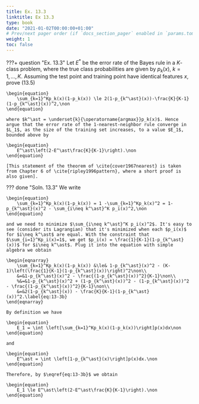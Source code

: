 ```yaml
---
title: Ex. 13.3
linktitle: Ex 13.3
type: book
date: "2021-01-02T00:00:00+01:00"
# Prev/next pager order (if `docs_section_pager` enabled in `params.toml`)
weight: 1
toc: false
---
```


???+ question "Ex. 13.3"
    Let $E^\ast$ be the error rate of the Bayes rule in a $K$-class problem, where the true class probabilities are given by $p_k(x)$, $k=1,...,K$. Assuming the test point and training point have identical features $x$, prove (13.5)
	
    \begin{equation}
		\sum_{k=1}^Kp_k(x)(1-p_k(x)) \le 2(1-p_{k^\ast}(x))-\frac{K}{K-1}(1-p_{k^\ast}(x))^2,\non
	\end{equation}
	
    where $k^\ast = \underset{k}{\operatorname{argmax}}p_k(x)$. Hence argue that the error rate of the 1-nearest-neighbor rule converge in $L_1$, as the size of the training set increases, to a value $E_1$, bounded above by
	
    \begin{equation}
		E^\ast\left(2-E^\ast\frac{K}{K-1}\right).\non
	\end{equation}
	
    [This statement of the theorem of \cite{cover1967nearest} is taken from Chapter 6 of \cite{ripley1996pattern}, where a short proof is also given].

??? done "Soln. 13.3"
	We write 
	
    \begin{equation}
		\sum_{k=1}^Kp_k(x)(1-p_k(x)) = 1 -\sum_{k=1}^Kp_k(x)^2 = 1-p_{k^\ast}(x)^2 - \sum_{i\neq k^\ast}^K p_i(x)^2,\non
	\end{equation}
	
    and we need to minimize $\sum_{i\neq k^\ast}^K p_i(x)^2$. It's easy to see (consider its Lagrangian) that it's minimized when each $p_i(x)$ for $i\neq k^\ast$ are equal. With the constraint that $\sum_{i=1}^Kp_i(x)=1$, we get $p_i(x) = \frac{1}{K-1}(1-p_{k^\ast}(x))$ for $i\neq k^\ast$. Plug it into the equation with simple algebra we obtain
	
    \begin{eqnarray}
		\sum_{k=1}^Kp_k(x)(1-p_k(x)) &\le& 1-p_{k^\ast}(x)^2 - (K-1)\left(\frac{1}{K-1}(1-p_{k^\ast}(x))\right)^2\non\\
		&=&1-p_{k^\ast}(x)^2 - \frac{(1-p_{k^\ast}(x))^2}{K-1}\non\\
		%&=&1-p_{k^\ast}(x)^2 + (1-p_{k^\ast}(x))^2 - (1-p_{k^\ast}(x))^2 - \frac{(1-p_{k^\ast}(x))^2}{K-1}\non\\
		&=&2(1-p_{k^\ast}(x)) - \frac{K}{K-1}(1-p_{k^\ast}(x))^2.\label{eq:13-3b}
	\end{eqnarray}

	By definition we have
	
    \begin{equation}
		E_1 = \int \left[\sum_{k=1}^Kp_k(x)(1-p_k(x))\right]p(x)dx\non
	\end{equation}
	
    and 
	
    \begin{equation}
		E^\ast = \int \left[1-p_{k^\ast}(x)\right]p(x)dx.\non
	\end{equation}
	
    Therefore, by $\eqref{eq:13-3b}$ we obtain

	\begin{equation}
		E_1 \le E^\ast\left(2-E^\ast\frac{K}{K-1}\right).\non
	\end{equation}
    